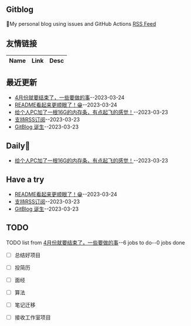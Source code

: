## Gitblog
🤳My personal blog using issues and GitHub Actions
[RSS Feed](https://raw.githubusercontent.com/HealUP/MyBlog/master/feed.xml)
## 友情链接
| Name | Link | Desc | 
 | ---- | ---- | ---- |
## 最近更新
- [4月份就要结束了，一些要做的事](https://github.com/HealUP/MyBlog/issues/6)--2023-03-24
- [README看起来更顺眼了！😁](https://github.com/HealUP/MyBlog/issues/4)--2023-03-24
- [给个人PC加了一根16G的内存条，有点起飞的感觉！](https://github.com/HealUP/MyBlog/issues/3)--2023-03-23
- [支持RSS订阅](https://github.com/HealUP/MyBlog/issues/2)--2023-03-23
- [GitBlog 诞生](https://github.com/HealUP/MyBlog/issues/1)--2023-03-23
## Daily🔆
- [给个人PC加了一根16G的内存条，有点起飞的感觉！](https://github.com/HealUP/MyBlog/issues/3)--2023-03-23
## Have a try
- [README看起来更顺眼了！😁](https://github.com/HealUP/MyBlog/issues/4)--2023-03-24
- [支持RSS订阅](https://github.com/HealUP/MyBlog/issues/2)--2023-03-23
- [GitBlog 诞生](https://github.com/HealUP/MyBlog/issues/1)--2023-03-23
## TODO
TODO list from [4月份就要结束了，一些要做的事](https://github.com/HealUP/MyBlog/issues/6)--6 jobs to do--0 jobs done
- [ ] 总结好项目
- [ ] 投简历
- [ ] 面经
- [ ] 算法
- [ ] 笔记迁移
- [ ] 接收工作室项目

